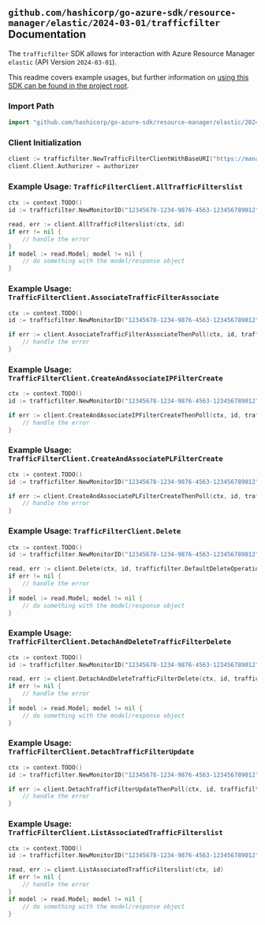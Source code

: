 
## `github.com/hashicorp/go-azure-sdk/resource-manager/elastic/2024-03-01/trafficfilter` Documentation

The `trafficfilter` SDK allows for interaction with Azure Resource Manager `elastic` (API Version `2024-03-01`).

This readme covers example usages, but further information on [using this SDK can be found in the project root](https://github.com/hashicorp/go-azure-sdk/tree/main/docs).

### Import Path

```go
import "github.com/hashicorp/go-azure-sdk/resource-manager/elastic/2024-03-01/trafficfilter"
```


### Client Initialization

```go
client := trafficfilter.NewTrafficFilterClientWithBaseURI("https://management.azure.com")
client.Client.Authorizer = authorizer
```


### Example Usage: `TrafficFilterClient.AllTrafficFilterslist`

```go
ctx := context.TODO()
id := trafficfilter.NewMonitorID("12345678-1234-9876-4563-123456789012", "example-resource-group", "monitorName")

read, err := client.AllTrafficFilterslist(ctx, id)
if err != nil {
	// handle the error
}
if model := read.Model; model != nil {
	// do something with the model/response object
}
```


### Example Usage: `TrafficFilterClient.AssociateTrafficFilterAssociate`

```go
ctx := context.TODO()
id := trafficfilter.NewMonitorID("12345678-1234-9876-4563-123456789012", "example-resource-group", "monitorName")

if err := client.AssociateTrafficFilterAssociateThenPoll(ctx, id, trafficfilter.DefaultAssociateTrafficFilterAssociateOperationOptions()); err != nil {
	// handle the error
}
```


### Example Usage: `TrafficFilterClient.CreateAndAssociateIPFilterCreate`

```go
ctx := context.TODO()
id := trafficfilter.NewMonitorID("12345678-1234-9876-4563-123456789012", "example-resource-group", "monitorName")

if err := client.CreateAndAssociateIPFilterCreateThenPoll(ctx, id, trafficfilter.DefaultCreateAndAssociateIPFilterCreateOperationOptions()); err != nil {
	// handle the error
}
```


### Example Usage: `TrafficFilterClient.CreateAndAssociatePLFilterCreate`

```go
ctx := context.TODO()
id := trafficfilter.NewMonitorID("12345678-1234-9876-4563-123456789012", "example-resource-group", "monitorName")

if err := client.CreateAndAssociatePLFilterCreateThenPoll(ctx, id, trafficfilter.DefaultCreateAndAssociatePLFilterCreateOperationOptions()); err != nil {
	// handle the error
}
```


### Example Usage: `TrafficFilterClient.Delete`

```go
ctx := context.TODO()
id := trafficfilter.NewMonitorID("12345678-1234-9876-4563-123456789012", "example-resource-group", "monitorName")

read, err := client.Delete(ctx, id, trafficfilter.DefaultDeleteOperationOptions())
if err != nil {
	// handle the error
}
if model := read.Model; model != nil {
	// do something with the model/response object
}
```


### Example Usage: `TrafficFilterClient.DetachAndDeleteTrafficFilterDelete`

```go
ctx := context.TODO()
id := trafficfilter.NewMonitorID("12345678-1234-9876-4563-123456789012", "example-resource-group", "monitorName")

read, err := client.DetachAndDeleteTrafficFilterDelete(ctx, id, trafficfilter.DefaultDetachAndDeleteTrafficFilterDeleteOperationOptions())
if err != nil {
	// handle the error
}
if model := read.Model; model != nil {
	// do something with the model/response object
}
```


### Example Usage: `TrafficFilterClient.DetachTrafficFilterUpdate`

```go
ctx := context.TODO()
id := trafficfilter.NewMonitorID("12345678-1234-9876-4563-123456789012", "example-resource-group", "monitorName")

if err := client.DetachTrafficFilterUpdateThenPoll(ctx, id, trafficfilter.DefaultDetachTrafficFilterUpdateOperationOptions()); err != nil {
	// handle the error
}
```


### Example Usage: `TrafficFilterClient.ListAssociatedTrafficFilterslist`

```go
ctx := context.TODO()
id := trafficfilter.NewMonitorID("12345678-1234-9876-4563-123456789012", "example-resource-group", "monitorName")

read, err := client.ListAssociatedTrafficFilterslist(ctx, id)
if err != nil {
	// handle the error
}
if model := read.Model; model != nil {
	// do something with the model/response object
}
```

